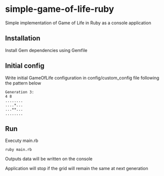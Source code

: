 # simple-game-of-life-ruby
Simple implementation of Game of Life in Ruby as a console application

## Installation

Install Gem dependencies using Gemfile

## Initial config

Write initial GameOfLife configuration in config/custom_config file following the pattern below 

```
Generation 3:
4 8
........
....*...
...**...
........

```

## Run
Executy main.rb

```
ruby main.rb
```

Outputs data will be written on the console

Application will stop if the grid will remain the same at next generation